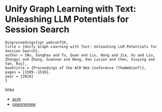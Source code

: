 # Unify Graph Learning with Text: Unleashing LLM Potentials for Session Search

```
@inproceedings{sgr_webconf24,
title = {Unify Graph Learning with Text: Unleashing LLM Potentials for Session Search},
author = {Wu, Songhao and Tu, Quan and Liu, Hong and Jia, Xu and Liu, Zhongyi and Zhang, Guannan and Wang, Ran Lucien and Chen, Xiuying and Yan, Rui},
booktitle = {Proceedings of the ACM Web Conference (TheWebConf)},
pages = {1509--1518},
year = {2024}
}
```

links
- [acm](https://dl.acm.org/doi/10.1145/3589334.3645574)
- [openreview](https://openreview.net/forum?id=fuAZbKE5Tn)
